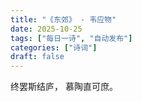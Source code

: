 ```yaml
---
title: "《东郊》 - 韦应物"
date: 2025-10-25
tags: ["每日一诗", "自动发布"]
categories: ["诗词"]
draft: false
---
```


终罢斯结庐，
慕陶直可庶。

